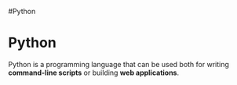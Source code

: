 #Python
# Python

Python is a programming language that can be used both for writing **command-line scripts** or building **web applications**.